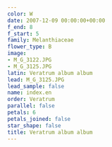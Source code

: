 ```yaml
---
color: W
date: 2007-12-09 00:00:00+00:00
f_end: 8
f_start: 5
family: Melanthiaceae
flower_type: B
image:
- M_G_3122.JPG
- M_G_3125.JPG
latin: Veratrum album album
lead: M_G_3125.JPG
lead_sample: false
name: index.en
order: Veratrum
parallel: false
petals: 6
petals_joined: false
star_shape: false
title: Veratrum album album
---
```

